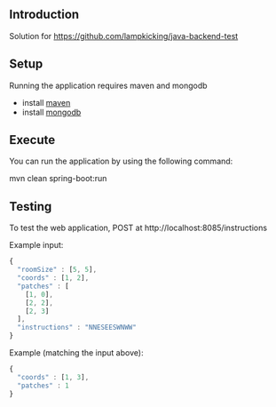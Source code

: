 ## Introduction

Solution for https://github.com/lampkicking/java-backend-test

## Setup

Running the application requires maven and mongodb

* install [maven](https://maven.apache.org/install.html)
* install [mongodb](https://docs.mongodb.com/manual/installation/)

## Execute

You can run the application by using the following command:

mvn clean spring-boot:run

## Testing

To test the web application, POST at http://localhost:8085/instructions

Example input:
```javascript
{
  "roomSize" : [5, 5],
  "coords" : [1, 2],
  "patches" : [
    [1, 0],
    [2, 2],
    [2, 3]
  ],
  "instructions" : "NNESEESWNWW"
}
```

Example (matching the input above):
```javascript
{
  "coords" : [1, 3],
  "patches" : 1
}
```
